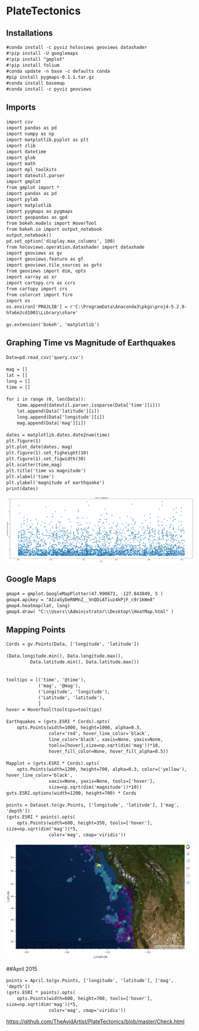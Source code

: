 # PlateTectonics

## Installations
    #conda install -c pyviz holoviews geoviews datashader
    #!pip install -U googlemaps
    #!pip install "gmplot"
    #!pip install folium
    #conda update -n base -c defaults conda
    #pip install pygmaps-0.1.1.tar.gz
    #conda install basemap
    #conda install -c pyviz geoviews
    
## Imports
    import csv
    import pandas as pd
    import numpy as np
    import matplotlib.pyplot as plt
    import zlib
    import datetime
    import glob
    import math
    import mpl_toolkits
    import dateutil.parser
    import gmplot
    from gmplot import *
    import pandas as pd
    import pylab
    import matplotlib
    import pygmaps as pygmaps
    import geopandas as gpd
    from bokeh.models import HoverTool
    from bokeh.io import output_notebook
    output_notebook()
    pd.set_option('display.max_columns', 100)
    from holoviews.operation.datashader import datashade
    import geoviews as gv
    import geoviews.feature as gf
    import geoviews.tile_sources as gvts
    from geoviews import dim, opts
    import xarray as xr
    import cartopy.crs as ccrs
    from cartopy import crs
    from colorcet import fire
    import os
    os.environ['PROJLIB'] = r'C:\ProgramData\Anaconda3\pkgs\proj4-5.2.0-hfa6e2cd1001\Library\share'

    gv.extension('bokeh', 'matplotlib')

## Graphing Time vs Magnitude of Earthquakes

    Data=pd.read_csv('query.csv')

    mag = []
    lat = []
    long = []
    time = []

    for i in range (0, len(Data)):
        time.append(dateutil.parser.isoparse(Data['time'][i]))
        lat.append(Data['latitude'][i])
        long.append(Data['longitude'][i])
        mag.append(Data['mag'][i])
    
    dates = matplotlib.dates.date2num(time)
    plt.figure(1)
    plt.plot_date(dates, mag)
    plt.figure(1).set_figheight(10)
    plt.figure(1).set_figwidth(30)
    plt.scatter(time,mag)
    plt.title('time vs magnitude')
    plt.xlabel('time')
    plt.ylabel('magnitude of earthquake')
    print(dates)

  ![Fig 1](https://github.com/TheAvidArtist/PlateTectonics/blob/master/FinalTimevM.png)

 ## Google Maps
 
    gmap4 = gmplot.GoogleMapPlotter(47.990873, -127.843849, 5 )
    gmap4.apikey = "AIzaSyDeRNMnZ__VnQDiATiuz4kPjF_c9r1kWe8"
    gmap4.heatmap(lat, long)
    gmap4.draw( "C:\\Users\\Administrator\\Desktop\\HeatMap.html" )
    
## Mapping Points

    Cords = gv.Points(Data, ['longitude', 'latitude'])

    (Data.longitude.min(), Data.longitude.max(),
             Data.latitude.min(), Data.latitude.max())


    tooltips = [('time', '@time'),
                ('mag', '@mag'),
                ('Longitude', 'longitude'),
                ('Latitude', 'latitude'),
                ]
    hover = HoverTool(tooltips=tooltips)

    Earthquakes = (gvts.ESRI * Cords).opts(
        opts.Points(width=1000, height=1000, alpha=0.3,
                    color='red', hover_line_color='black',  
                    line_color='black', xaxis=None, yaxis=None,
                    tools=[hover],size=np.sqrt(dim('mag'))*10,
                    hover_fill_color=None, hover_fill_alpha=0.5))
                    
    Mapplot = (gvts.ESRI * Cords).opts(
        opts.Points(width=1200, height=700, alpha=0.3, color=('yellow'), hover_line_color='black',
                    xaxis=None, yaxis=None, tools=['hover'],
                    size=np.sqrt(dim('magnitude'))*10))
    gvts.ESRI.options(width=1200, height=700) * Cords
    
    points = Dataset.to(gv.Points, ['longitude', 'latitude'], ['mag', 'depth'])
    (gvts.ESRI * points).opts(
        opts.Points(width=600, height=350, tools=['hover'], size=np.sqrt(dim('mag'))*5,
                    color='mag', cmap='viridis'))

![Fig 2](https://github.com/TheAvidArtist/PlateTectonics/blob/master/Noice.PNG)

##April 2015

    points = April.to(gv.Points, ['longitude', 'latitude'], ['mag', 'depth'])
    (gvts.ESRI * points).opts(
        opts.Points(width=600, height=700, tools=['hover'], size=np.sqrt(dim('mag'))*5,
                    color='mag', cmap='viridis'))
                    
https://github.com/TheAvidArtist/PlateTectonics/blob/master/Check.html

